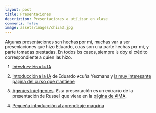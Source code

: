 ```yaml
--- 
layout: post 
title: Presentaciones
description: Presentaciones a utilizar en clase
comments: false
image: assets/images/chica3.jpg
---
```


Algunas presentaciones son hechas por mi, muchas van a ser presentaciones que hizo Eduardo, otras son una parte hechas
por mi, y parte tomadas prestadas. En todos los casos, siempre le doy el crédito correspondiente a quien las hizo.


1. [Introducción a la IA](https://github.com/IA-UNISON/material/raw/master/presentaciones/Intro_IA.pdf)

2. [Introducción a la IA](https://proyectoscc.unison.mx/maestros/eduardo/cursos/inar20251/diapositivas/00-IntroIA.pdf) de Eduardo Acuña Yeomans y [la muy interesante pagina del curso que mantiene](https://proyectoscc.unison.mx/maestros/eduardo/cursos/inar20251/)

3. [Agentes inteligentes](https://github.com/IA-UNISON/material/raw/master/presentaciones/Agentes_inteligentes.pdf). Esta presentación es un extracto de la presentación de Russell que viene en la [página de AIMA](http://aima.eecs.berkeley.edu).

4. [Pequeña introducción al aprendizaje máquina](https://github.com/IA-UNISON/material/raw/master/presentaciones/machine_learning.pdf)

<!--
1. [Selección de la presentación inicial  del curso de Stanford](https://github.com/IA-UNISON/material/raw/master/presentaciones/Intro_Stanford.pdf)





4. [Regresión lineal](https://github.com/IA-UNISON/material/raw/master/presentaciones/linear-regression.pdf)

5. [Clasificación lineal](https://github.com/IA-UNISON/material/raw/master/presentaciones/linear-classification.pdf)

6. [Descenso de gradiente estocástico](https://github.com/IA-UNISON/material/raw/master/presentaciones/stochastic-gradient-descent.pdf)

7. [*Group distributionally robust optimization*](https://github.com/IA-UNISON/material/raw/master/presentaciones/group-dro.pdf)

8. [Generación de características](https://github.com/IA-UNISON/material/raw/master/presentaciones/non-linear-features.pdf) y [plantillas de características](https://github.com/IA-UNISON/material/raw/master/presentaciones/feature-templates.pdf)

9. [Redes neuronales](https://github.com/IA-UNISON/material/raw/master/presentaciones/neural-networks.pdf) y como calcular los gradientes con [el algoritmo de *b-prop* usando grafos de funciones](https://github.com/IA-UNISON/material/raw/master/presentaciones/backpropagation.pdf)

10. Planeación (búsqueda en espacios discretos). Una [presentación general](https://github.com/IA-UNISON/material/raw/master/presentaciones/planning.pdf) así como [lo que debe tener un modelo para planeación](https://github.com/IA-UNISON/material/raw/master/presentaciones/modeling.pdf).

11. **Busquedas no informadas** ([ppt](http://inst.eecs.berkeley.edu/~cs188/fa19/assets/slides/lec2.pptx), [pdf](http://inst.eecs.berkeley.edu/~cs188/fa19/assets/slides/lec2.pdf)]. Presentación desarrollada para el curso *Artificial Intelligence (cs188)* de la Universidad de Berkeley. La presentación se basa fuertemente en [otra presentación](https://github.com/IA-UNISON/material/raw/master/presentaciones/busquedas.pdf), realizada por al anterior profesor de Berkeley (Dan Klein) y utilizada por P. Norvig en su famoso MOOC. La versión en *ppt* hace diferencia ya que se pueden ver las animaciones.

12. **Busquedas informadas** ([ppt](http://inst.eecs.berkeley.edu/~cs188/fa19/assets/slides/lec3.pptx), [pdf](http://inst.eecs.berkeley.edu/~cs188/fa19/assets/slides/lec3.pdf)]. Presentación desarrollada para el curso *Artificial Intelligence (cs188)* de la Universidad de Berkeley. La presentación se basa fuertemente en [otra presentación](https://github.com/IA-UNISON/material/raw/master/presentaciones/busquedas.pdf), realizada por al anterior profesor de Berkeley (Dan Klein) y utilizada por P. Norvig en su famoso MOOC. La versión en *ppt* hace diferencia ya que se pueden ver las animaciones.


13. **Procesos de decisión de Markov**: [Una introducción al tema](https://github.com/IA-UNISON/material/raw/master/presentaciones/MDP-intro.pdf) y como [modelar dichos procesos](https://github.com/IA-UNISON/material/raw/master/presentaciones/MDP-model.pdf). Ya modelados, vamos a ver los algoritmos básicos de *prigramación dinámica como son [evaluación de políticas](https://github.com/IA-UNISON/material/raw/master/presentaciones/policy-evaluation.pdf) e [iteración de valor](https://github.com/IA-UNISON/material/raw/master/presentaciones/value-iteration.pdf), incluyendo un [código sencillo de ejemplo](https://stanford-cs221.github.io/autumn2021/modules/mdps/live-coding/tram.py). También las siguientes presentaciones: [ppt1](http://inst.eecs.berkeley.edu/~cs188/fa19/assets/slides/lec8.pptx) y [ppt2](http://inst.eecs.berkeley.edu/~cs188/fa19/assets/slides/lec9.pptx), [pdf1](http://inst.eecs.berkeley.edu/~cs188/fa19/assets/slides/lec8.pdf) y [pdf2](http://inst.eecs.berkeley.edu/~cs188/fa19/assets/slides/lec9.pdf). Presentaciones desarrollada para el curso *Artificial Intelligence (cs188)* de la Universidad de Berkeley. 

14. **Juegos con adversarios**. [Evaluación de políticas](https://github.com/IA-UNISON/material/raw/master/presentaciones/game-evaluation.pdf)

14. **Satisfacción de restricciones** ([ppt lec4](http://inst.eecs.berkeley.edu/~cs188/fa19/assets/slides/lec4.pptx) y [ppt lec5](http://inst.eecs.berkeley.edu/~cs188/fa19/assets/slides/lec5.pptx), [pdf lec4](http://inst.eecs.berkeley.edu/~cs188/fa19/assets/slides/lec4.pdf)] y [pdf lec5](http://inst.eecs.berkeley.edu/~cs188/fa19/assets/slides/lec5.pdf)]. Presentaciones desarrollada para el curso *Artificial Intelligence (cs188)* de la Universidad de Berkeley. 

15. **Búsquedas con adversarios** ([ppt1](http://inst.eecs.berkeley.edu/~cs188/fa19/assets/slides/lec6.pptx) y [ppt2](http://inst.eecs.berkeley.edu/~cs188/fa19/assets/slides/lec7.pptx), [pdf1](http://inst.eecs.berkeley.edu/~cs188/fa19/assets/slides/lec6.pdf) y [pdf2](http://inst.eecs.berkeley.edu/~cs188/fa19/assets/slides/lec7.pdf)). Presentaciones desarrollada para el curso *Artificial Intelligence (cs188)* de la Universidad de Berkeley. 




2. [Agentes inteligentes](https://github.com/IA-UNISON/material/raw/master/presentaciones/Agentes_inteligentes.pdf). Esta presentación es un extracto de la presentación de Russell que viene en la [página de AIMA](http://aima.eecs.berkeley.edu).



4. [Planeación (búsquedas informadas)](https://github.com/IA-UNISON/material/raw/master/presentaciones/busquedas.pdf). Presentación de Dan Klein para el curso de IA de Berkeley (usada en otras Universidades).

5. Búsquedas con adversarios.

6. [Inferencia bayesiana](http://ia-unison.github.io/material/presentaciones/Inferencia.pdf). Tomada del famoso MOOC que impartió P. Norvig.

7. [Introducción al aprendizaje máquina](http://ia-unison.github.io/material/presentaciones/machine_learning.pdf). Un poco desactualizada se encuentra mi presentación.

8. [Introducción a las SVM](http://ia-unison.github.io/material/presentaciones/svm_presentacion.pdf) Presentación ya bastante vieja pero sigue siendo útil.

9. [K-medias](http://ia-unison.github.io/material/presentaciones/kmedias.pdf). Yo creo la presentación más viejita, pero es que las K medias no han cambiado en todo este tiempo.

--> 
